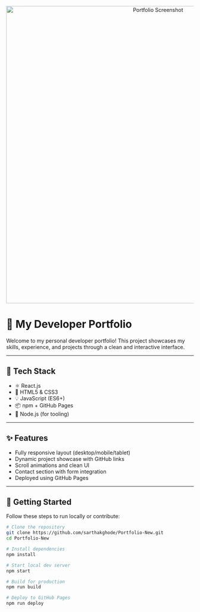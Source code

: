 <!-- Portfolio Banner Image -->
<p align="center">
  <img src="https://raw.githubusercontent.com/sarthakghode/Portfolio-New/main/Especially-Safe-imgs/Screenshot%202025-08-03%20011912.png" alt="Portfolio Screenshot" width="800"/>
</p>

# 💼 My Developer Portfolio

Welcome to my personal developer portfolio! This project showcases my skills, experience, and projects through a clean and interactive interface.

---

## 🚀 Tech Stack

- ⚛️ React.js  
- 🎨 HTML5 & CSS3  
- 💡 JavaScript (ES6+)  
- 📦 npm + GitHub Pages  
- 🔧 Node.js (for tooling)

---

## ✨ Features

- Fully responsive layout (desktop/mobile/tablet)
- Dynamic project showcase with GitHub links
- Scroll animations and clean UI
- Contact section with form integration
- Deployed using GitHub Pages

---

## 🔧 Getting Started

Follow these steps to run locally or contribute:

```bash
# Clone the repository
git clone https://github.com/sarthakghode/Portfolio-New.git
cd Portfolio-New

# Install dependencies
npm install

# Start local dev server
npm start

# Build for production
npm run build

# Deploy to GitHub Pages
npm run deploy
